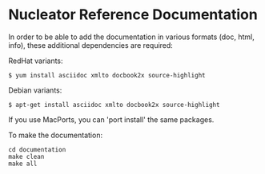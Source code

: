 # Nucleator Reference Documentation

In order to be able to add the documentation in various formats (doc, html, info), these additional dependencies are required:

RedHat variants:

```
$ yum install asciidoc xmlto docbook2x source-highlight
```

Debian variants:

```
$ apt-get install asciidoc xmlto docbook2x source-highlight
```

If you use MacPorts, you can 'port install' the same packages.

To make the documentation:

```
cd documentation
make clean
make all
```
